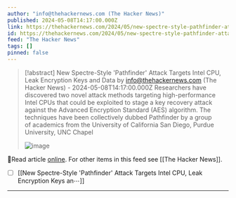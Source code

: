 ```yaml
---
author: "info@thehackernews.com (The Hacker News)"
published: 2024-05-08T14:17:00.000Z
link: https://thehackernews.com/2024/05/new-spectre-style-pathfinder-attack.html
id: https://thehackernews.com/2024/05/new-spectre-style-pathfinder-attack.html
feed: "The Hacker News"
tags: []
pinned: false
---
```

> [!abstract] New Spectre-Style 'Pathfinder' Attack Targets Intel CPU, Leak Encryption Keys and Data by info@thehackernews.com (The Hacker News) - 2024-05-08T14:17:00.000Z
> Researchers have discovered two novel attack methods targeting high-performance Intel CPUs that could be exploited to stage a key recovery attack against the Advanced Encryption Standard (AES) algorithm. The techniques have been collectively dubbed Pathfinder by a group of academics from the University of California San Diego, Purdue University, UNC Chapel
>
> ![image](https://blogger.googleusercontent.com/img/b/R29vZ2xl/AVvXsEiCsXxKSHjymsIMRDDrahsvY3mz_fB0fJj8ZZiVAsOCuyhG7SsO0WlvM_jMqvLhVvvEAsX0Pi2sbuDgu8ZMlNRaK_OkANH4GzvsL8K7TYEcyI-dvPzbHMC-H-1lYURtObXu8WLtF56ou9HUkmg_6mRikd1gp6KOXuDMgvV-LdLOogFHxVGWx2pOeVchbVx6/s1600/cpu.png)

🔗Read article [online](https://thehackernews.com/2024/05/new-spectre-style-pathfinder-attack.html). For other items in this feed see [[The Hacker News]].

- [ ] [[New Spectre-Style 'Pathfinder' Attack Targets Intel CPU, Leak Encryption Keys an⋯]]
- - -

